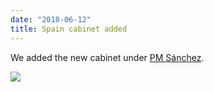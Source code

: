 ```yaml
---
date: "2018-06-12"
title: Spain cabinet added
---
```


We added the new cabinet under [PM Sánchez](http://www.parlgov.org/explore/esp/cabinet/2018-06-02/).

![](/images/parliament-scotland.jpg)
